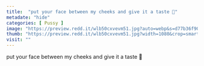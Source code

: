 ```yaml
---
title:  "put your face between my cheeks and give it a taste 💋"
metadate: "hide"
categories: [ Pussy ]
image: "https://preview.redd.it/wlb50cxvevm51.jpg?auto=webp&s=d77b36f90bb681cfaf885150940b07a3856bda01"
thumb: "https://preview.redd.it/wlb50cxvevm51.jpg?width=1080&crop=smart&auto=webp&s=94ded73b61acc1a9178fb987d8625d4a9a3455d1"
visit: ""
---
```

put your face between my cheeks and give it a taste 💋
